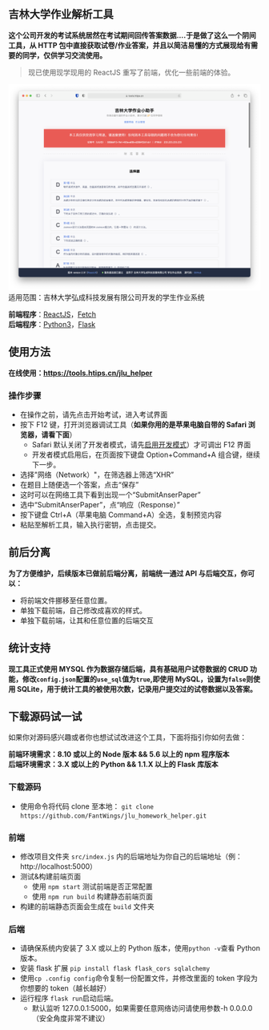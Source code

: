 ## 吉林大学作业解析工具

**这个公司开发的考试系统居然在考试期间回传答案数据....于是做了这么一个阴间工具，从 HTTP 包中直接获取试卷/作业答案，并且以简洁易懂的方式展现给有需要的同学，仅供学习交流使用。**

> 现已使用现学现用的 ReactJS 重写了前端，优化一些前端的体验。

![screenshot](public/demo.png)
适用范围：吉林大学弘成科技发展有限公司开发的学生作业系统

**前端程序**：[ReactJS](https://reactjs.org/)，[Fetch](https://github.com/github/fetch)  
**后端程序**：[Python3](https://www.python.org/)，[Flask](https://github.com/pallets/flask)

## 使用方法

**在线使用：https://tools.htips.cn/jlu_helper**

### 操作步骤

- 在操作之前，请先点击开始考试，进入考试界面
- 按下 F12 键，打开浏览器调试工具（**如果你用的是苹果电脑自带的 Safari 浏览器，请看下面**）
  - Safari 默认关闭了开发者模式，请先[启用开发模式](https://jingyan.baidu.com/article/6dad507529d1c8a122e36e50.html)）才可调出 F12 界面
  - 开发者模式启用后，在页面按下键盘 Option+Command+A 组合键，继续下一步。
- 选择"网络（Network）"，在筛选器上筛选“XHR”
- 在题目上随便选一个答案，点击“保存”
- 这时可以在网络工具下看到出现一个“SubmitAnserPaper”
- 选中“SubmitAnserPaper”，点“响应（Response）”
- 按下键盘 Ctrl+A（苹果电脑 Command+A）全选，复制预览内容
- 粘贴至解析工具，输入执行密钥，点击提交。

## 前后分离

**为了方便维护，后续版本已做前后端分离，前端统一通过 API 与后端交互，你可以：**

- 将前端文件挪移至任意位置。
- 单独下载前端，自己修改成喜欢的样式。
- 单独下载前端，让其和任意位置的后端交互

## 统计支持

**现工具正式使用 MYSQL 作为数据存储后端，具有基础用户试卷数据的 CRUD 功能，修改`config.json`配置的`use_sql`值为`true`,即使用 MySQL，设置为`false`则使用 SQLite，用于统计工具的被使用次数，记录用户提交过的试卷数据以及答案。**

## 下载源码试一试

如果你对源码感兴趣或者你也想试试改进这个工具，下面将指引你如何去做：

**前端环境需求：8.10 或以上的 Node 版本 && 5.6 以上的 npm 程序版本**  
**后端环境需求：3.X 或以上的 Python && 1.1.X 以上的 Flask 库版本**

### 下载源码

- 使用命令将代码 clone 至本地：
  `git clone https://github.com/FantWings/jlu_homework_helper.git`

### 前端

- 修改项目文件夹 `src/index.js` 内的后端地址为你自己的后端地址（例：http://localhost:5000）
- 测试&构建前端页面
  - 使用 `npm start` 测试前端是否正常配置
  - 使用 `npm run build` 构建静态前端页面
- 构建的前端静态页面会生成在 `build` 文件夹

### 后端

- 请确保系统内安装了 3.X 或以上的 Python 版本，使用`python -v`查看 Python 版本。
- 安装 flask 扩展 `pip install flask flask_cors sqlalchemy`
- 使用`cp .config config`命令复制一份配置文件，并修改里面的 token 字段为你想要的 token（越长越好）
- 运行程序 `flask run`启动后端。
  - 默认监听 127.0.0.1:5000，如果需要任意网络访问请使用参数-h 0.0.0.0（安全角度非常不建议）
